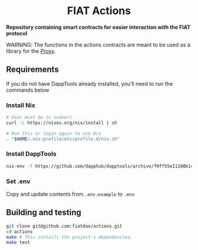 # <h1 align="center"> FIAT Actions </h1>

**Repository containing smart contracts for easier interaction with the FIAT protocol**

WARNING: The functions in the actions contracts are meant to be used as a library for the [Proxy](https://github.com/fiatdao/proxy/tree/fiatdao-dev).

## Requirements
If you do not have DappTools already installed, you'll need to run the
commands below

### Install Nix

```sh
# User must be in sudoers
curl -L https://nixos.org/nix/install | sh

# Run this or login again to use Nix
. "$HOME/.nix-profile/etc/profile.d/nix.sh"
```

### Install DappTools
```sh
nix-env -f https://github.com/dapphub/dapptools/archive/f9ff55e11100b14cd595d8c15789d8407124b349.tar.gz -iA dapp hevm seth ethsign
```

### Set .env
Copy and update contents from `.env.example` to `.env`

## Building and testing

```sh
git clone git@github.com:fiatdao/actions.git
cd actions
make # This installs the project's dependencies.
make test
```
